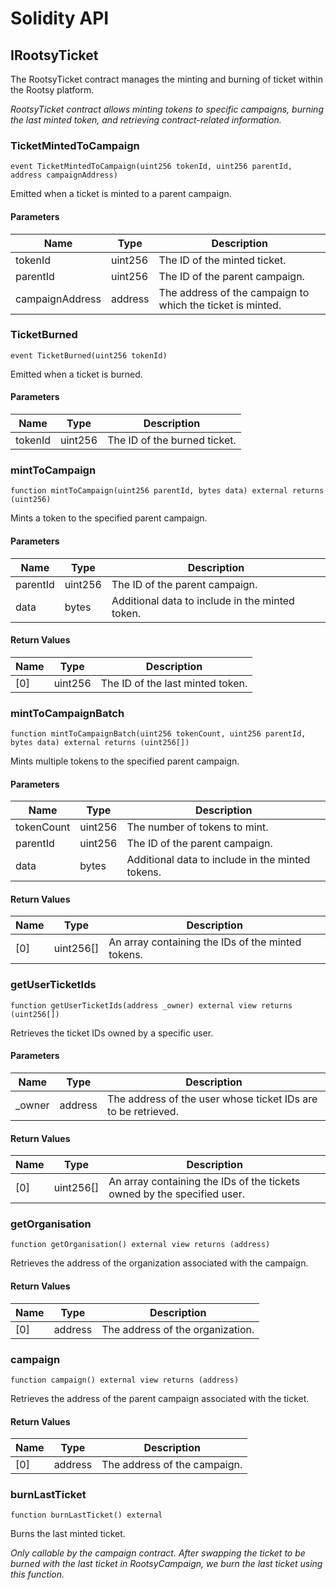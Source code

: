 # Solidity API

## IRootsyTicket

The RootsyTicket contract manages the minting and burning of ticket within the Rootsy platform.

_RootsyTicket contract allows minting tokens to specific campaigns, burning the last minted token,
and retrieving contract-related information._

### TicketMintedToCampaign

```solidity
event TicketMintedToCampaign(uint256 tokenId, uint256 parentId, address campaignAddress)
```

Emitted when a ticket is minted to a parent campaign.

#### Parameters

| Name | Type | Description |
| ---- | ---- | ----------- |
| tokenId | uint256 | The ID of the minted ticket. |
| parentId | uint256 | The ID of the parent campaign. |
| campaignAddress | address | The address of the campaign to which the ticket is minted. |

### TicketBurned

```solidity
event TicketBurned(uint256 tokenId)
```

Emitted when a ticket is burned.

#### Parameters

| Name | Type | Description |
| ---- | ---- | ----------- |
| tokenId | uint256 | The ID of the burned ticket. |

### mintToCampaign

```solidity
function mintToCampaign(uint256 parentId, bytes data) external returns (uint256)
```

Mints a token to the specified parent campaign.

#### Parameters

| Name | Type | Description |
| ---- | ---- | ----------- |
| parentId | uint256 | The ID of the parent campaign. |
| data | bytes | Additional data to include in the minted token. |

#### Return Values

| Name | Type | Description |
| ---- | ---- | ----------- |
| [0] | uint256 | The ID of the last minted token. |

### mintToCampaignBatch

```solidity
function mintToCampaignBatch(uint256 tokenCount, uint256 parentId, bytes data) external returns (uint256[])
```

Mints multiple tokens to the specified parent campaign.

#### Parameters

| Name | Type | Description |
| ---- | ---- | ----------- |
| tokenCount | uint256 | The number of tokens to mint. |
| parentId | uint256 | The ID of the parent campaign. |
| data | bytes | Additional data to include in the minted tokens. |

#### Return Values

| Name | Type | Description |
| ---- | ---- | ----------- |
| [0] | uint256[] | An array containing the IDs of the minted tokens. |

### getUserTicketIds

```solidity
function getUserTicketIds(address _owner) external view returns (uint256[])
```

Retrieves the ticket IDs owned by a specific user.

#### Parameters

| Name | Type | Description |
| ---- | ---- | ----------- |
| _owner | address | The address of the user whose ticket IDs are to be retrieved. |

#### Return Values

| Name | Type | Description |
| ---- | ---- | ----------- |
| [0] | uint256[] | An array containing the IDs of the tickets owned by the specified user. |

### getOrganisation

```solidity
function getOrganisation() external view returns (address)
```

Retrieves the address of the organization associated with the campaign.

#### Return Values

| Name | Type | Description |
| ---- | ---- | ----------- |
| [0] | address | The address of the organization. |

### campaign

```solidity
function campaign() external view returns (address)
```

Retrieves the address of the parent campaign associated with the ticket.

#### Return Values

| Name | Type | Description |
| ---- | ---- | ----------- |
| [0] | address | The address of the campaign. |

### burnLastTicket

```solidity
function burnLastTicket() external
```

Burns the last minted ticket.

_Only callable by the campaign contract.
After swapping the ticket to be burned with the last ticket in RootsyCampaign,
we burn the last ticket using this function._

